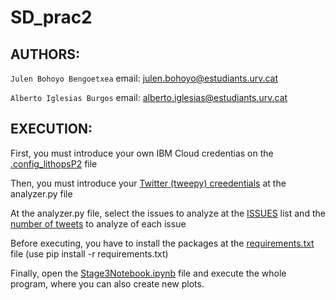 # SD_prac2

## AUTHORS:
```Julen Bohoyo Bengoetxea``` email: julen.bohoyo@estudiants.urv.cat

```Alberto Iglesias Burgos``` email: alberto.iglesias@estudiants.urv.cat

## EXECUTION:

First, you must introduce your own IBM Cloud credentias on the [.config_lithopsP2](https://github.com/julenbhy/SD_prac2/blob/main/.config_lithopsP2) file

Then, you must introduce your [Twitter (tweepy) creedentials](https://github.com/julenbhy/SD_prac2/blob/main/analyzer.py#L12) at the analyzer.py file

At the analyzer.py file, select the issues to analyze at the [ISSUES](https://github.com/julenbhy/SD_prac2/blob/main/analyzer.py#L26) list and the [number of tweets](https://github.com/julenbhy/SD_prac2/blob/main/analyzer.py#L23) to analyze of each issue

Before executing, you  have to install the packages at the [requirements.txt](https://github.com/julenbhy/SD_prac2/blob/main/requirements.txt) file (use pip install -r requirements.txt)

Finally, open the [Stage3Notebook.ipynb](https://github.com/julenbhy/SD_prac2/blob/main/Stage3Notebook.ipynb) file and execute the whole program, where you can also create new plots.
